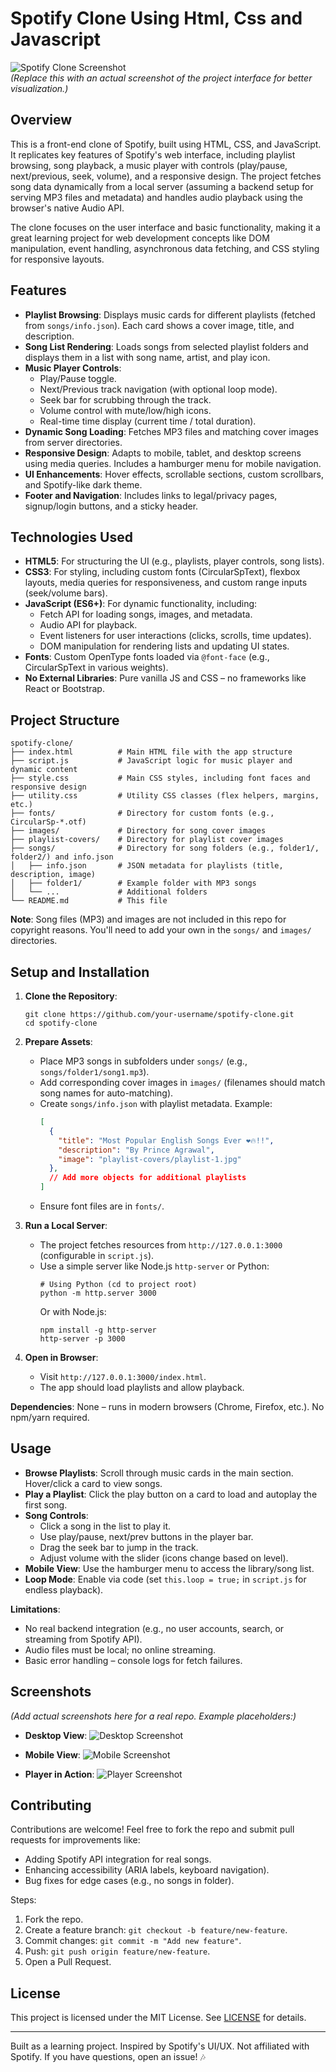 # Spotify Clone Using Html, Css and Javascript

![Spotify Clone Screenshot](https://via.placeholder.com/800x400?text=Spotify+Clone+Preview)  
*(Replace this with an actual screenshot of the project interface for better visualization.)*

## Overview

This is a front-end clone of Spotify, built using HTML, CSS, and JavaScript. It replicates key features of Spotify's web interface, including playlist browsing, song playback, a music player with controls (play/pause, next/previous, seek, volume), and a responsive design. The project fetches song data dynamically from a local server (assuming a backend setup for serving MP3 files and metadata) and handles audio playback using the browser's native Audio API.

The clone focuses on the user interface and basic functionality, making it a great learning project for web development concepts like DOM manipulation, event handling, asynchronous data fetching, and CSS styling for responsive layouts.

## Features

- **Playlist Browsing**: Displays music cards for different playlists (fetched from `songs/info.json`). Each card shows a cover image, title, and description.
- **Song List Rendering**: Loads songs from selected playlist folders and displays them in a list with song name, artist, and play icon.
- **Music Player Controls**:
  - Play/Pause toggle.
  - Next/Previous track navigation (with optional loop mode).
  - Seek bar for scrubbing through the track.
  - Volume control with mute/low/high icons.
  - Real-time time display (current time / total duration).
- **Dynamic Song Loading**: Fetches MP3 files and matching cover images from server directories.
- **Responsive Design**: Adapts to mobile, tablet, and desktop screens using media queries. Includes a hamburger menu for mobile navigation.
- **UI Enhancements**: Hover effects, scrollable sections, custom scrollbars, and Spotify-like dark theme.
- **Footer and Navigation**: Includes links to legal/privacy pages, signup/login buttons, and a sticky header.

## Technologies Used

- **HTML5**: For structuring the UI (e.g., playlists, player controls, song lists).
- **CSS3**: For styling, including custom fonts (CircularSpText), flexbox layouts, media queries for responsiveness, and custom range inputs (seek/volume bars).
- **JavaScript (ES6+)**: For dynamic functionality, including:
  - Fetch API for loading songs, images, and metadata.
  - Audio API for playback.
  - Event listeners for user interactions (clicks, scrolls, time updates).
  - DOM manipulation for rendering lists and updating UI states.
- **Fonts**: Custom OpenType fonts loaded via `@font-face` (e.g., CircularSpText in various weights).
- **No External Libraries**: Pure vanilla JS and CSS – no frameworks like React or Bootstrap.

## Project Structure

```
spotify-clone/
├── index.html          # Main HTML file with the app structure
├── script.js           # JavaScript logic for music player and dynamic content
├── style.css           # Main CSS styles, including font faces and responsive design
├── utility.css         # Utility CSS classes (flex helpers, margins, etc.)
├── fonts/              # Directory for custom fonts (e.g., CircularSp-*.otf)
├── images/             # Directory for song cover images
├── playlist-covers/    # Directory for playlist cover images
├── songs/              # Directory for song folders (e.g., folder1/, folder2/) and info.json
│   ├── info.json       # JSON metadata for playlists (title, description, image)
│   ├── folder1/        # Example folder with MP3 songs
│   └── ...             # Additional folders
└── README.md           # This file
```

**Note**: Song files (MP3) and images are not included in this repo for copyright reasons. You'll need to add your own in the `songs/` and `images/` directories.

## Setup and Installation

1. **Clone the Repository**:
   ```
   git clone https://github.com/your-username/spotify-clone.git
   cd spotify-clone
   ```

2. **Prepare Assets**:
   - Place MP3 songs in subfolders under `songs/` (e.g., `songs/folder1/song1.mp3`).
   - Add corresponding cover images in `images/` (filenames should match song names for auto-matching).
   - Create `songs/info.json` with playlist metadata. Example:
     ```json
     [
       {
         "title": "Most Popular English Songs Ever ❤️🔥!!",
         "description": "By Prince Agrawal",
         "image": "playlist-covers/playlist-1.jpg"
       },
       // Add more objects for additional playlists
     ]
     ```
   - Ensure font files are in `fonts/`.

3. **Run a Local Server**:
   - The project fetches resources from `http://127.0.0.1:3000` (configurable in `script.js`).
   - Use a simple server like Node.js `http-server` or Python:
     ```
     # Using Python (cd to project root)
     python -m http.server 3000
     ```
     Or with Node.js:
     ```
     npm install -g http-server
     http-server -p 3000
     ```

4. **Open in Browser**:
   - Visit `http://127.0.0.1:3000/index.html`.
   - The app should load playlists and allow playback.

**Dependencies**: None – runs in modern browsers (Chrome, Firefox, etc.). No npm/yarn required.

## Usage

- **Browse Playlists**: Scroll through music cards in the main section. Hover/click a card to view songs.
- **Play a Playlist**: Click the play button on a card to load and autoplay the first song.
- **Song Controls**:
  - Click a song in the list to play it.
  - Use play/pause, next/prev buttons in the player bar.
  - Drag the seek bar to jump in the track.
  - Adjust volume with the slider (icons change based on level).
- **Mobile View**: Use the hamburger menu to access the library/song list.
- **Loop Mode**: Enable via code (set `this.loop = true;` in `script.js` for endless playback).

**Limitations**:
- No real backend integration (e.g., no user accounts, search, or streaming from Spotify API).
- Audio files must be local; no online streaming.
- Basic error handling – console logs for fetch failures.

## Screenshots

*(Add actual screenshots here for a real repo. Example placeholders:)*

- **Desktop View**:
  ![Desktop Screenshot](https://via.placeholder.com/800x400?text=Desktop+View)

- **Mobile View**:
  ![Mobile Screenshot](https://via.placeholder.com/400x800?text=Mobile+View)

- **Player in Action**:
  ![Player Screenshot](https://via.placeholder.com/800x200?text=Player+Bar)

## Contributing

Contributions are welcome! Feel free to fork the repo and submit pull requests for improvements like:
- Adding Spotify API integration for real songs.
- Enhancing accessibility (ARIA labels, keyboard navigation).
- Bug fixes for edge cases (e.g., no songs in folder).

Steps:
1. Fork the repo.
2. Create a feature branch: `git checkout -b feature/new-feature`.
3. Commit changes: `git commit -m "Add new feature"`.
4. Push: `git push origin feature/new-feature`.
5. Open a Pull Request.

## License

This project is licensed under the MIT License. See [LICENSE](LICENSE) for details.

---

Built as a learning project. Inspired by Spotify's UI/UX. Not affiliated with Spotify. If you have questions, open an issue! 🎶
